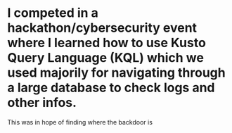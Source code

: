 # I competed in a hackathon/cybersecurity event where I learned how to use Kusto Query Language (KQL) which we used majorily for navigating through a large database to check logs and other infos.
This was in hope of finding where the backdoor is
